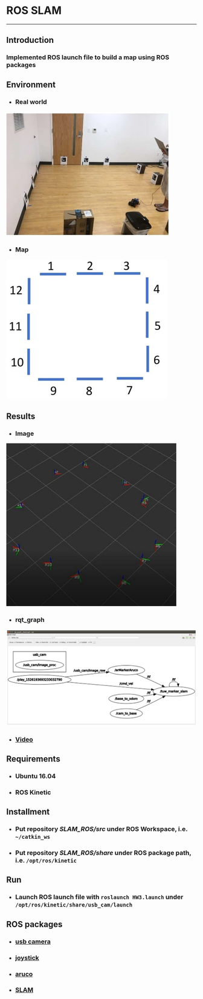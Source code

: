 # **ROS SLAM** #
- - -
## **Introduction** ##
### Implemented ROS launch file to build a map using ROS packages

## **Environment** ##
* ### Real world
![Alt text](img/Environment1.jpg)
* ### Map
![Alt text](img/Environment2.JPG)

## **Results** ##
* ### Image
![Alt text](img/Result1.jpg)  
* ### rqt_graph
![Alt text](img/rqt_graph.JPG)  
* ### [Video](https://youtu.be/bA_MkM1NLRY)

## **Requirements** ##
* ### Ubuntu 16.04
* ### ROS Kinetic

## **Installment** ##
* ### Put repository *SLAM_ROS/src* under ROS Workspace, i.e. ```~/catkin_ws```
* ### Put repository *SLAM_ROS/share* under ROS package path, i.e. ```/opt/ros/kinetic```

## **Run** ##
* ### Launch ROS launch file with ```roslaunch HW3.launch``` under ```/opt/ros/kinetic/share/usb_cam/launch```

## **ROS packages** ##
* ### [usb camera](http://wiki.ros.org/usb_cam)
* ### [joystick](http://wiki.ros.org/joy)
* ### [aruco](http://wiki.ros.org/tuw_aruco)
* ### [SLAM](http://wiki.ros.org/tuw_marker_slam)